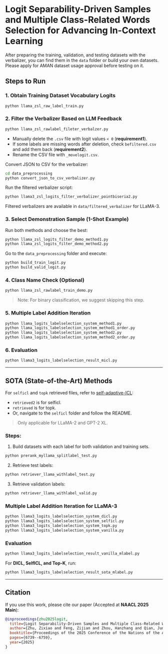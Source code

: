 # Logit Separability-Driven Samples and Multiple Class-Related Words Selection for Advancing In-Context Learning

After preparing the training, validation, and testing datasets with the verbalizer, you can find them in the `data` folder or build your own datasets. Please apply for AMAN dataset usage approval before testing on it.

## Steps to Run

### 1. Obtain Training Dataset Vocabulary Logits
```bash
python llama_zsl_raw_label_train.py
```

### 2. Filter the Verbalizer Based on LLM Feedback
```bash
python llama_zsl_rawlabel_fileter_verbalzer.py
```
- Manually delete the `.csv` file with logit values `< 0` (**requirement1**). 
- If some labels are missing words after deletion, check `befiltered.csv` and add them back (**requirement2**).
- Rename the CSV file with `_movelogit.csv`.

Convert JSON to CSV for the verbalizer:
```bash
cd data_preprocessing
python convert_json_to_csv_verbalizer.py
```
Run the filtered verbalizer script:
```bash
python llama3_zsl_logits_filter_verbalizer_pointbiseria2.py
```

Filtered verbalizers are available in `data/filtered_verbalizer` for LLaMA-3.

### 3. Select Demonstration Sample (1-Shot Example)
Run both methods and choose the best:
```bash
python llama_zsl_logits_filter_demo_method1.py
python llama_zsl_logits_filter_demo_method2.py
```

Go to the `data_preprocessing` folder and execute:
```bash
python build_train_logit.py
python build_valid_logit.py
```

### 4. Class Name Check (Optional)
```bash
python llama_zsl_rawlabel_train_demo.py
```
> Note: For binary classification, we suggest skipping this step.

### 5. Multiple Label Addition Iteration
```bash
python llama_logits_labelselection_system_method1.py
python llama_logits_labelselection_system_method1_order.py
python llama_logits_labelselection_system_method2.py
python llama_logits_labelselection_system_method2_order.py
```

### 6. Evaluation
```bash
python llama3_logits_labelselection_result_micl.py
```

---

## SOTA (State-of-the-Art) Methods

For `selficl` and `topk` retrieved files, refer to [self-adaptive-ICL](https://github.com/Shark-NLP/self-adaptive-ICL):
- `retrieved2` is for selficl.
- `retrieved` is for topk.
- Or, navigate to the `selficl` folder and follow the README.
> Only applicable for LLaMA-2 and GPT-2 XL.

### Steps:
1. Build datasets with each label for both validation and training sets.
```bash
python prerank_myllama_splitlabel_test.py
```
2. Retrieve test labels:
```bash
python retriever_llama_withlabel_test.py
```
3. Retrieve validation labels:
```bash
python retriever_llama_withlabel_valid.py
```

### Multiple Label Addition Iteration for LLaMA-3
```bash
python llama3_logits_labelselection_system_dicl.py
python llama3_logits_labelselection_system_selficl.py
python llama3_logits_labelselection_system_topk.py
python llama3_logits_labelselection_system_vanilla.py
```

### Evaluation
```bash
python llama3_logits_labelselection_result_vanilla_mlabel.py
```
For **DICL, SelfICL, and Top-K**, run:
```bash
python llama3_logits_labelselection_result_sota_mlabel.py
```

---

## Citation
If you use this work, please cite our paper (Accepted at **NAACL 2025 Main**):

```bibtex
@inproceedings{zhu2025logit,
  title={Logit Separability-Driven Samples and Multiple Class-Related Words Selection for Advancing In-Context Learning},
  author={Zhu, Zixiao and Feng, Zijian and Zhou, Hanzhang and Qian, Junlang and Mao, Kezhi},
  booktitle={Proceedings of the 2025 Conference of the Nations of the Americas Chapter of the Association for Computational Linguistics: Human Language Technologies (Volume 1: Long Papers)},
  pages={6739--6759},
  year={2025}
}
```

